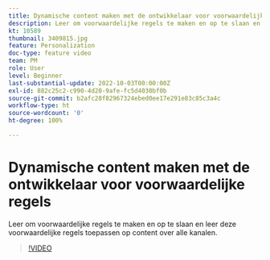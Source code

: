 ```yaml
---
title: Dynamische content maken met de ontwikkelaar voor voorwaardelijke regels
description: Leer om voorwaardelijke regels te maken en op te slaan en leer deze voorwaardelijke regels toepassen op content over alle kanalen.
kt: 10589
thumbnail: 3409815.jpg
feature: Personalization
doc-type: feature video
team: PM
role: User
level: Beginner
last-substantial-update: 2022-10-03T00:00:00Z
exl-id: 882c25c2-c990-4d20-9afe-fc5d4030bf0b
source-git-commit: b2afc28f82967324ebed0ee17e291e83c85c3a4c
workflow-type: ht
source-wordcount: '0'
ht-degree: 100%

---
```


# Dynamische content maken met de ontwikkelaar voor voorwaardelijke regels

Leer om voorwaardelijke regels te maken en op te slaan en leer deze voorwaardelijke regels toepassen op content over alle kanalen.

>[!VIDEO](https://video.tv.adobe.com/v/3409815?quality=12&learn=on)

